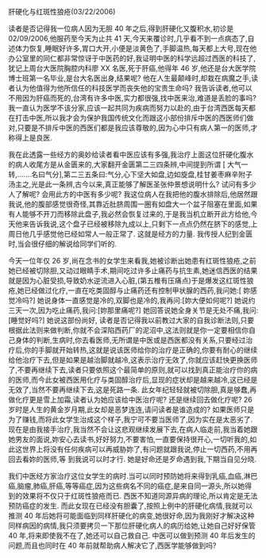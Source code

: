 肝硬化与红斑性狼疮(03/22/2006)

读者是否记得我一位病人因为无胆 40 年之后,得到肝硬化又腹积水,初诊是 02/09/2006,他服药至今天为止共 41 天,今天来覆诊时,几乎看不到一点病态了,自述体力恢复,睡眠好许多,胃口大开,小便是淡黄色了,手脚温热,每天都上大号,现在他办公室里的同仁都非常惊讶于中医药的好,我证明中医的科学远超过西医的科技了,犹记上周台大医院胸腔内科廖 XX 名医,死于肝癌,他得年 46 岁,他还是台大医学院博士班第一名毕业,是台大名医出身,结果呢? 他在人生最颠峰时,却栽在病魔之手,读者认为他值得为他所信任的科技医学而丧失他的宝贵生命吗? 我告诉读者,他可以不用因为肝癌而死的,台湾有许多中医,实力都很强,找中医来治,难道是丢脸的事吗? 我一直认为医学不该分家,应该一起共同为疾病而努力以赴的,由于台湾西医每天都在打击中医,所以我才会为保护我国传统文化而跟这小部份排斥中医的西医师们做对,只要是不排斥中医的西医们都是我应该尊敬的,因为心中只有病人第一的医师,才称得上是良医.

我在此透露一些经方的奥妙给读者看中医应该有多强,我治疗上面这位肝硬化腹水的病人收尾方是从金匮来的,大家翻开金匮第二三四条辨,中间提到所谓 [ 大气一转,.......名曰气分],第二三五条曰:气分,心下坚大如盘,边如旋盘,桂甘姜枣麻辛附子汤主之,光是此一条辨,古今以来,真正能够了解医圣张仲景想说明什么? 试问有多少人了解呢? 会用此方的中医有多少呢? 我这位病人在我把他的腹水排除后,他居然跟我说,他的腹部感觉很奇怪,其靠近肚脐周围一圈有如盘大一个盆子阻塞在里面,如果有人能够不开刀而移除此盘子,我必然会恢复过来的,于是我当机立断开此方给他,今天他来告诉我说,这个盘子已经被移除九成以上,只剩下一点点仍然在脐下的感觉,上周日他几乎感觉他已经如常人一般正常了. 这就是经方的力量. 我传授人纪到金匮时,当会很仔细的解说给同学们听的.

今天一位年仅 26 岁,尚在念书的女学生来看我,她被诊断出她患有红斑性狼疮,之前她已经被切除胆,又动过眼睛手术,期间吃过许多止痛药与抗生素,她迷信西医的结果就是因为心脏受损,导致奶水逆流进入心脏,(第五椎有压痛点)于是爆发这红斑性狼疮,她已经做过化疗,一直在吃类固醇与止痛药还有控制甲状腺的西药,我问她:[ 妳感觉冷吗?] 她说身体一直感觉是冷的,双脚也是冷的,我再问:[妳大便如何呢?] 她说约三天一次,因为吃止痛药,我问:[妳那里痛呢?] 她回答说她全身关节是无处不痛,我问:[睡觉好吗?] 她说这部份尚好, 读者是否记得我以前教过大家的自我诊断法则,只要根据此法则来做判断,你就不会深陷西药厂的泥沼中,这法则就是你一定要相信你自己身体的判断,生病时,你去看医师,无所谓是中医或是西医都没有关系,只要经过治疗后,你的手脚就开始转热,这就是说该医师给你的治疗是正确的,你要有耐心的继续给他治疗下去,但是如果是越治脚就越冷,这表示治疗无效了,你就应该赶快更换医师了,不要再继续下去,读者只要依照这个最简单的原则,就可以找到真正能治疗你的病的医师,而今此女被西医用化疗与类固醇治疗后,显现的症状却是越来越冷,这已经是无效了,当然不要再继续下去,这是死路一条. 此女年纪轻轻就被切除胆,真是够蠢,再做化疗更是雪上加霜,读者认为她应该给中医治疗呢? 还是继续回去做化疗呢? 26 岁时是人生的黄金岁月期,此女却是恶梦连连,请问读者是谁造成的? 如果医师只是为了赚钱,而将此女学生治成这个样子,我宁可不要当医师了,因为实在是太恶劣了. 现在是由我接手治疗,我当然不会让这悲观继续发展下去,在病人临走前,我当着她跟她男友的面说,妳安心去读书,好好努力,不要害怕,一直要保持很开心,一切听我的,如此这世界上将没有任何疾病可以再威胁妳了,有问题就跟我说,停止一切西药,不用再回去看妳的医师,等 到我说可以时才行. 她是好命还是歹命遇到我,下期当自见分晓.

我们中医经方家治疗这位女学生的病时.当可以同时预防她将来得到乳癌,血癌,淋巴癌,脑瘤,肺癌,肝癌,等等癌症,因为这些病名不同的癌症,是来自同一源头,所以她得到的效果将不仅只于红斑性狼疮而已. 西医不知道同源异病的理论,所以肯定是无法预防癌症的发生. 而此女现在已经没有胆囊了,按照上例中的肝硬化病情,我就可以推测 40 年后她将可能面临到同样肝硬化的病变,她很好命,因为我刚好才解决这种同样病因的病情,我只须要拷贝一下那位肝硬化病人的病历给她,让她自己好好保管 40 年,将来即使我不在了,她还可以自己救自己. 中医可以做到预测 40 年后发生的问题,而且也同时在 40 年前就帮助病人解决它了,西医学能够做到吗?
